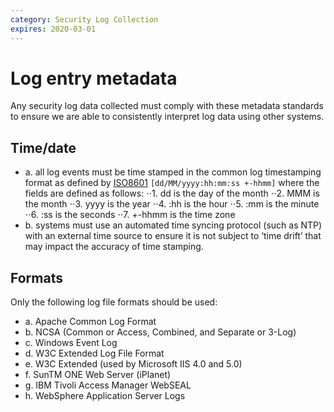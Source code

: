 ```yaml
---
category: Security Log Collection
expires: 2020-03-01
---
```


# Log entry metadata

Any security log data collected must comply with these metadata standards to ensure we are able to consistently interpret log data using other systems.

## Time/date

* a. all log events must be time stamped in the common log timestamping format as defined by [ISO8601](https://en.wikipedia.org/wiki/ISO_8601) `[dd/MM/yyyy:hh:mm:ss +-hhmm]` where the fields are defined as follows:
⋅⋅1. dd is the day of the month
⋅⋅2. MMM is the month
⋅⋅3. yyyy is the year
⋅⋅4. :hh is the hour
⋅⋅5. :mm is the minute
⋅⋅6. :ss is the seconds
⋅⋅7. +-hhmm is the time zone
* b. systems must use an automated time syncing protocol (such as NTP) with an external time source to ensure it is not subject to ‘time drift’ that may impact the accuracy of time stamping.

## Formats

Only the following log file formats should be used:

* a. Apache Common Log Format
* b. NCSA (Common or Access, Combined, and Separate or 3-Log)
* c. Windows Event Log
* d. W3C Extended Log File Format
* e. W3C Extended (used by Microsoft IIS 4.0 and 5.0)
* f. SunTM ONE Web Server (iPlanet)
* g. IBM Tivoli Access Manager WebSEAL
* h. WebSphere Application Server Logs
